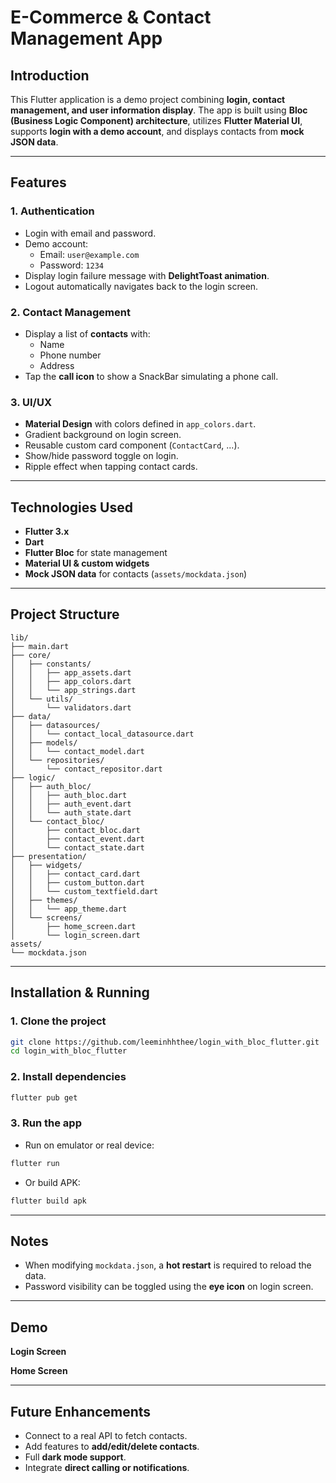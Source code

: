 # E-Commerce & Contact Management App

## Introduction
This Flutter application is a demo project combining **login, contact management, and user information display**.
The app is built using **Bloc (Business Logic Component) architecture**, utilizes **Flutter Material UI**, supports **login with a demo account**, and displays contacts from **mock JSON data**.

---

## Features

### 1. Authentication
- Login with email and password.
- Demo account:
  - Email: `user@example.com`
  - Password: `1234`
- Display login failure message with **DelightToast animation**.
- Logout automatically navigates back to the login screen.

### 2. Contact Management
- Display a list of **contacts** with:
  - Name
  - Phone number
  - Address
- Tap the **call icon** to show a SnackBar simulating a phone call.

### 3. UI/UX
- **Material Design** with colors defined in `app_colors.dart`.
- Gradient background on login screen.
- Reusable custom card component (`ContactCard`, ...).
- Show/hide password toggle on login.
- Ripple effect when tapping contact cards.

---

## Technologies Used
- **Flutter 3.x**
- **Dart**
- **Flutter Bloc** for state management
- **Material UI & custom widgets**
- **Mock JSON data** for contacts (`assets/mockdata.json`)

---

## Project Structure

```
lib/
├── main.dart
├── core/
│   ├── constants/
│   │   ├── app_assets.dart
│   │   ├── app_colors.dart
│   │   └── app_strings.dart
│   └── utils/
│       └── validators.dart
├── data/
│   ├── datasources/
│   │   └── contact_local_datasource.dart
│   ├── models/
│   │   └── contact_model.dart
│   └── repositories/
│       └── contact_repositor.dart
├── logic/
│   ├── auth_bloc/
│   │   ├── auth_bloc.dart
│   │   ├── auth_event.dart
│   │   └── auth_state.dart
│   └── contact_bloc/
│       ├── contact_bloc.dart
│       ├── contact_event.dart
│       └── contact_state.dart
├── presentation/
│   ├── widgets/
│   │   ├── contact_card.dart
│   │   ├── custom_button.dart
│   │   └── custom_textfield.dart
│   ├── themes/
│   │   └── app_theme.dart
│   └── screens/
│       ├── home_screen.dart
│       └── login_screen.dart
assets/
└── mockdata.json
```

---

## Installation & Running

### 1. Clone the project
```bash
git clone https://github.com/leeminhhthee/login_with_bloc_flutter.git
cd login_with_bloc_flutter
```

### 2. Install dependencies
```bash
flutter pub get
```

### 3. Run the app
- Run on emulator or real device:
```bash
flutter run
```
- Or build APK:
```bash
flutter build apk
```

---

## Notes
- When modifying `mockdata.json`, a **hot restart** is required to reload the data.
- Password visibility can be toggled using the **eye icon** on login screen.

---

## Demo

**Login Screen**


**Home Screen**


---

## Future Enhancements
- Connect to a real API to fetch contacts.
- Add features to **add/edit/delete contacts**.
- Full **dark mode support**.
- Integrate **direct calling or notifications**.

